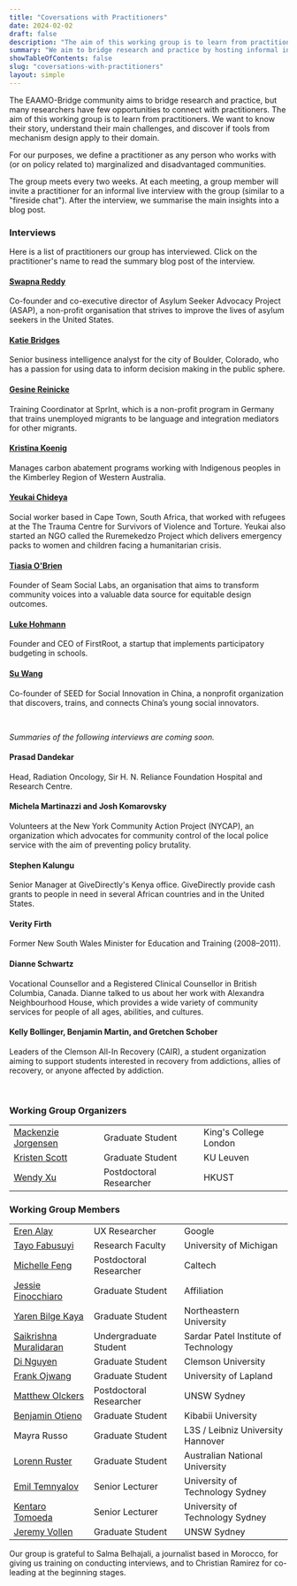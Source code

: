```yaml
---
title: "Coversations with Practitioners"
date: 2024-02-02
draft: false
description: "The aim of this working group is to learn from practitioners. We want to know their story, understand their main challenges, and discover if tools from mechanism design apply to their domain."
summary: "We aim to bridge research and practice by hosting informal interviews with practitioners who work with disadvantaged and underserved communities."
showTableOfContents: false
slug: "coversations-with-practitioners"
layout: simple
---
```


The EAAMO-Bridge community aims to bridge research and practice, but many researchers have few opportunities to connect with practitioners. The aim of this working group is to learn from practitioners. We want to know their story, understand their main challenges, and discover if tools from mechanism design apply to their domain.

For our purposes, we define a practitioner as any person who works with (or on policy related to) marginalized and disadvantaged communities.

The group meets every two weeks. At each meeting, a group member will invite a practitioner for an informal live interview with the group (similar to a "fireside chat"). After the interview, we summarise the main insights into a blog post.

### Interviews

Here is a list of practitioners our group has interviewed. Click on the practitioner's name to read the summary blog post of the interview.

#### [Swapna Reddy](https://md4sg.medium.com/interview-with-swapna-reddy-8d0d4cc39483)

Co-founder and co-executive director of Asylum Seeker Advocacy Project (ASAP), a non-profit organisation that strives to improve the lives of asylum seekers in the United States.

#### [Katie Bridges](https://md4sg.medium.com/interview-with-katie-bridges-70e772aaa158)

Senior business intelligence analyst for the city of Boulder, Colorado, who has a passion for using data to inform decision making in the public sphere.

#### [Gesine Reinicke](https://md4sg.medium.com/interview-with-gesine-reinicke-4e014029b6ce)

Training Coordinator at SprInt, which is a non-profit program in Germany that trains unemployed migrants to be language and integration mediators for other migrants.

#### [Kristina Koenig](https://medium.com/md4sg/fighting-fire-with-fire-a-conversation-with-kristina-koenig-bac0788f9496)

Manages carbon abatement programs working with Indigenous peoples in the Kimberley Region of Western Australia.

#### [Yeukai Chideya](https://md4sg.medium.com/interview-with-yeukai-chideya-a7d209da300e)

Social worker based in Cape Town, South Africa, that worked with refugees at the The Trauma Centre for Survivors of Violence and Torture. Yeukai also started an NGO called the Ruremekedzo Project which delivers emergency packs to women and children facing a humanitarian crisis.

#### [Tiasia O'Brien](https://medium.com/md4sg/interview-with-tiasia-obrien-332b1d6ae70c)

Founder of Seam Social Labs, an organisation that aims to transform community voices into a valuable data source for equitable design outcomes.

#### [Luke Hohmann](https://medium.com/md4sg/interview-with-luke-hohmann-263cef858ec3)

Founder and CEO of FirstRoot, a startup that implements participatory budgeting in schools.

#### [Su Wang](https://md4sg.medium.com/interview-with-su-wang-72d57e67ddef)

Co-founder of SEED for Social Innovation in China, a nonprofit organization that discovers, trains, and connects China’s young social innovators.

 

_Summaries of the following interviews are coming soon._

#### Prasad Dandekar

Head, Radiation Oncology, Sir H. N. Reliance Foundation Hospital and Research Centre.

#### Michela Martinazzi and Josh Komarovsky

Volunteers at the New York Community Action Project (NYCAP), an organization which advocates for community control of the local police service with the aim of preventing policy brutality.

#### Stephen Kalungu

Senior Manager at GiveDirectly's Kenya office. GiveDirectly provide cash grants to people in need in several African countries and in the United States.

#### Verity Firth

Former New South Wales Minister for Education and Training (2008–2011).

#### Dianne Schwartz

Vocational Counsellor and a Registered Clinical Counsellor in British Columbia, Canada. Dianne talked to us about her work with Alexandra Neighbourhood House, which provides a wide variety of community services for people of all ages, abilities, and cultures.

#### Kelly Bollinger, Benjamin Martin, and Gretchen Schober

Leaders of the Clemson All-In Recovery (CAIR), a student organization aiming to support students interested in recovery from addictions, allies of recovery, or anyone affected by addiction.

 

### Working Group Organizers
|                 |             |                                  |
|-----------------|-------------|----------------------------------|
[Mackenzie Jorgensen](https://mjorgen1.github.io/) | Graduate Student | King's College London
[Kristen Scott](https://www.linkedin.com/in/kristen-scott-73414687/) | Graduate Student | KU Leuven
[Wendy Xu](https://xunwendyxu.wixsite.com/website) | Postdoctoral Researcher | HKUST

### Working Group Members
|                 |             |                                  |
|-----------------|-------------|----------------------------------|
[Eren Alay](https://www.linkedin.com/in/eren-alay/) | UX Researcher | Google
[Tayo Fabusuyi](https://midas.umich.edu/faculty-member/tayo-fabusuyi/) | Research Faculty | University of Michigan
[Michelle Feng](#) | Postdoctoral Researcher | Caltech
[Jessie Finocchiaro](https://jfinocchiaro.github.io/) | Graduate Student | Affiliation
[Yaren Bilge Kaya](https://yarenbilgekaya.wixsite.com/yarenbilgekaya/publications) | Graduate Student | Northeastern University
[Saikrishna Muralidaran](#) | Undergraduate Student | Sardar Patel Institute of Technology
[Di Nguyen](https://www.linkedin.com/in/di-h-nguyen-45b49929/) | Graduate Student | Clemson University
[Frank Ojwang](https://research.ulapland.fi/en/persons/frank-ojwang) | Graduate Student | University of Lapland
[Matthew Olckers](https://www.matthewolckers.com/) | Postdoctoral Researcher | UNSW Sydney
[Benjamin Otieno](https://www.linkedin.com/in/otieno/) | Graduate Student | Kibabii University
Mayra Russo | Graduate Student | L3S / Leibniz University Hannover
[Lorenn Ruster](https://www.linkedin.com/in/lorennruster/) | Graduate Student | Australian National University
[Emil Temnyalov](https://sites.google.com/site/temnyalov/) | Senior Lecturer | University of Technology Sydney
[Kentaro Tomoeda](https://sites.google.com/site/kentarotomoeda/) | Senior Lecturer | University of Technology Sydney
[Jeremy Vollen](https://www.linkedin.com/in/jeremy-vollen/) | Graduate Student | UNSW Sydney


Our group is grateful to Salma Belhajali, a journalist based in Morocco, for giving us training on conducting interviews, and to Christian Ramirez for co-leading at the beginning stages.